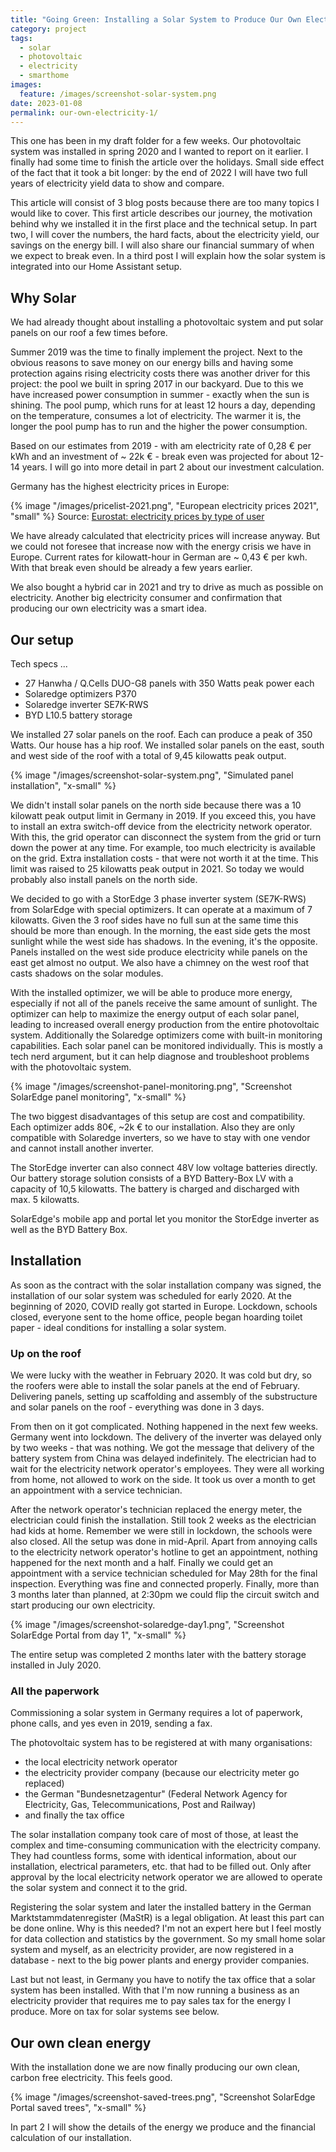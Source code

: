 ```yaml
---
title: "Going Green: Installing a Solar System to Produce Our Own Electricity"
category: project
tags:
  - solar
  - photovoltaic
  - electricity
  - smarthome
images:
  feature: /images/screenshot-solar-system.png
date: 2023-01-08
permalink: our-own-electricity-1/
---
```

This one has been in my draft folder for a few weeks. Our photovoltaic system was installed in spring 2020 and I wanted to report on it earlier. I finally had some time to finish the article over the holidays. Small side effect of the fact that it took a bit longer: by the end of 2022 I will have two full years of electricity yield data to show and compare.

This article will consist of 3 blog posts because there are too many topics I would like to cover. This first article describes our journey, the motivation behind why we installed it in the first place and the technical setup. In part two, I will cover the numbers, the hard facts, about the electricity yield, our savings on the energy bill. I will also share our financial summary of when we expect to break even. In a third post I will explain how the solar system is integrated into our Home Assistant setup.

## Why Solar

We had already thought about installing a photovoltaic system and put solar panels on our roof a few times before.

Summer 2019 was the time to finally implement the project. Next to the obvious reasons to save money on our energy bills and having some protection agains rising electricity costs there was another driver for this project: the pool we built in spring 2017 in our backyard. Due to this we have increased power consumption in summer - exactly when the sun is shining. The pool pump, which runs for at least 12 hours a day, depending on the temperature, consumes a lot of electricity. The warmer it is, the longer the pool pump has to run and the higher the power consumption.

Based on our estimates from 2019 - with am electricity rate of 0,28 € per kWh and an investment of ~ 22k € - break even was projected for about 12-14 years. I will go into more detail in part 2 about our investment calculation.

Germany has the highest electricity prices in Europe:

{% image "/images/pricelist-2021.png", "European electricity prices 2021", "small" %}
Source: [Eurostat: electricity prices by type of user](https://ec.europa.eu/eurostat/databrowser/bookmark/f1f42d1e-4766-4f49-9612-b11bae203fe8?lang=en)

We have already calculated that electricity prices will increase anyway. But we could not foresee that increase now with the energy crisis we have in Europe. Current rates for kilowatt-hour in German are ~ 0,43 € per kwh. With that break even should be already a few years earlier.

We also bought a hybrid car in 2021 and try to drive as much as possible on electricity. Another big electricity consumer and confirmation that producing our own electricity was a smart idea.

## Our setup

Tech specs ...

* 27 Hanwha / Q.Cells DUO-G8 panels with 350 Watts peak power each
* Solaredge optimizers P370
* Solaredge inverter SE7K-RWS
* BYD L10.5 battery storage

We installed 27 solar panels on the roof. Each can produce a peak of 350 Watts. Our house has a hip roof. We installed solar panels on the east, south and west side of the roof with a total of 9,45 kilowatts peak output. 

{% image "/images/screenshot-solar-system.png", "Simulated panel installation", "x-small" %}

We didn't install solar panels on the north side because there was a 10 kilowatt peak output limit in Germany in 2019. If you exceed this, you have to install an extra switch-off device from the electricity network operator. With this, the grid operator can disconnect the system from the grid or turn down the power at any time. For example, too much electricity is available on the grid. Extra installation costs - that were not worth it at the time. This limit was raised to 25 kilowatts peak output in 2021. So today we would probably also install panels on the north side.

We decided to go with a StorEdge 3 phase inverter system (SE7K-RWS) from SolarEdge with special optimizers. It can operate at a maximum of 7 kilowatts. Given the 3 roof sides have no full sun at the same time this should be more than enough. In the morning, the east side gets the most sunlight while the west side has shadows. In the evening, it's the opposite. Panels installed on the west side produce electricity while panels on the east get almost no output. We also have a chimney on the west roof that casts shadows on the solar modules.

With the installed optimizer, we will be able to produce more energy, especially if not all of the panels receive the same amount of sunlight. The optimizer can help to maximize the energy output of each solar panel, leading to increased overall energy production from the entire photovoltaic system. Additionally the Solaredge optimizers come with built-in monitoring capabilities. Each solar panel can be monitored individually. This is mostly a tech nerd argument, but it can help diagnose and troubleshoot problems with the photovoltaic system.

{% image "/images/screenshot-panel-monitoring.png", "Screenshot SolarEdge panel monitoring", "x-small" %}

The two biggest disadvantages of this setup are cost and compatibility. Each optimizer adds 80€, ~2k € to our installation. Also they are only compatible with Solaredge inverters, so we have to stay with one vendor and cannot install another inverter.

The StorEdge inverter can also connect 48V low voltage batteries directly. Our battery storage solution consists of a BYD Battery-Box LV with a capacity of 10,5 kilowatts. The battery is charged and discharged with max. 5 kilowatts.

SolarEdge's mobile app and portal let you monitor the StorEdge inverter as well as the BYD Battery Box.

## Installation

As soon as the contract with the solar installation company was signed, the installation of our solar system was scheduled for early 2020. At the beginning of 2020, COVID really got started in Europe. Lockdown, schools closed, everyone sent to the home office, people began hoarding toilet paper - ideal conditions for installing a solar system.

### Up on the roof

We were lucky with the weather in February 2020. It was cold but dry, so the roofers were able to install the solar panels at the end of February. Delivering panels, setting up scaffolding and assembly of the substructure and solar panels on the roof - everything was done in 3 days.

From then on it got complicated. Nothing happened in the next few weeks. Germany went into lockdown. The delivery of the inverter was delayed only by two weeks - that was nothing. We got the message that delivery of the battery system from China was delayed indefinitely. The electrician had to wait for the electricity network operator's employees. They were all working from home, not allowed to work on the side. It took us over a month to get an appointment with a service technician.

After the network operator's technician replaced the energy meter, the electrician could finish the installation. Still took 2 weeks as the electrician had kids at home. Remember we were still in lockdown, the schools were also closed. All the setup was done in mid-April. Apart from annoying calls to the electricity network operator's hotline to get an appointment, nothing happened for the next month and a half. Finally we could get an appointment with a service technician scheduled for May 28th for the final inspection. Everything was fine and connected properly. Finally, more than 3 months later than planned, at 2:30pm we could flip the circuit switch and start producing our own electricity.

{% image "/images/screenshot-solaredge-day1.png", "Screenshot SolarEdge Portal from day 1", "x-small" %}

The entire setup was completed 2 months later with the battery storage installed in July 2020.

### All the paperwork

Commissioning a solar system in Germany requires a lot of paperwork, phone calls, and yes even in 2019, sending a fax.

The photovoltaic system has to be registered at with many organisations:

* the local electricity network operator
* the electricity provider company (because our electricity meter go replaced)
* the German "Bundesnetzagentur" (Federal Network Agency for Electricity, Gas, Telecommunications, Post and Railway)
* and finally the tax office

The solar installation company took care of most of those, at least the complex and time-consuming communication with the electricity company. They had countless forms, some with identical information, about our installation, electrical parameters, etc. that had to be filled out. Only after approval by the local electricity network operator we are allowed to operate the solar system and connect it to the grid.

Registering the solar system and later the installed battery in the German Marktstammdatenregister (MaStR) is a legal obligation. At least this part can be done online. Why is this needed? I'm not an expert here but I feel mostly for data collection and statistics by the government. So my small home solar system and myself, as an electricity provider, are now registered in a database - next to the big power plants and energy provider companies.

Last but not least, in Germany you have to notify the tax office that a solar system has been installed. With that I'm now running a business as an electricity provider that requires me to pay sales tax for the energy I produce. More on tax for solar systems see below.

## Our own clean energy

With the installation done we are now finally producing our own clean, carbon free electricity. This feels good.

{% image "/images/screenshot-saved-trees.png", "Screenshot SolarEdge Portal saved trees", "x-small" %}

In part 2 I will show the details of the energy we produce and the financial calculation of our installation.
